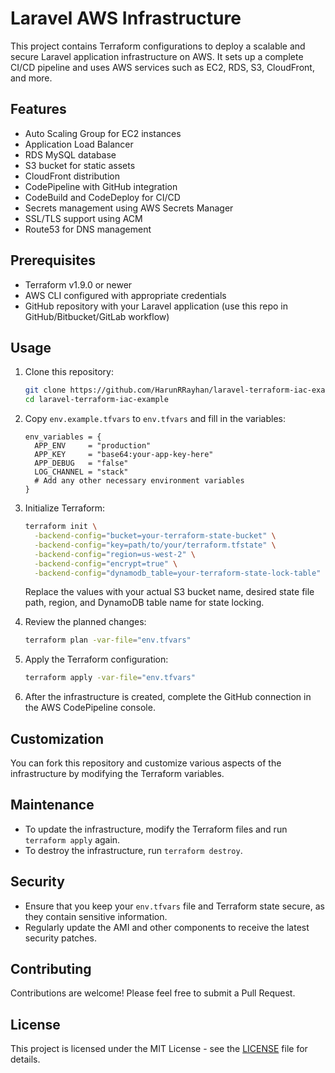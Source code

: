 # Laravel AWS Infrastructure

This project contains Terraform configurations to deploy a scalable and secure Laravel application infrastructure on
AWS. It sets up a complete CI/CD pipeline and uses AWS services such as EC2, RDS, S3, CloudFront, and more.

## Features

- Auto Scaling Group for EC2 instances
- Application Load Balancer
- RDS MySQL database
- S3 bucket for static assets
- CloudFront distribution
- CodePipeline with GitHub integration
- CodeBuild and CodeDeploy for CI/CD
- Secrets management using AWS Secrets Manager
- SSL/TLS support using ACM
- Route53 for DNS management

## Prerequisites

- Terraform v1.9.0 or newer
- AWS CLI configured with appropriate credentials
- GitHub repository with your Laravel application (use this repo in GitHub/Bitbucket/GitLab workflow)

## Usage

1. Clone this repository:
   ```bash
   git clone https://github.com/HarunRRayhan/laravel-terraform-iac-example.git
   cd laravel-terraform-iac-example
   ```

2. Copy `env.example.tfvars` to `env.tfvars` and fill in the variables:
   ```hcl
   env_variables = {
     APP_ENV     = "production"
     APP_KEY     = "base64:your-app-key-here"
     APP_DEBUG   = "false"
     LOG_CHANNEL = "stack"
     # Add any other necessary environment variables
   }
   ```

3. Initialize Terraform:
   ```bash
   terraform init \
     -backend-config="bucket=your-terraform-state-bucket" \
     -backend-config="key=path/to/your/terraform.tfstate" \
     -backend-config="region=us-west-2" \
     -backend-config="encrypt=true" \
     -backend-config="dynamodb_table=your-terraform-state-lock-table"
   ```
   Replace the values with your actual S3 bucket name, desired state file path, region, and DynamoDB table name for
   state locking.

4. Review the planned changes:
   ```bash
   terraform plan -var-file="env.tfvars" 
   ```

5. Apply the Terraform configuration:
   ```bash
   terraform apply -var-file="env.tfvars" 
   ```

6. After the infrastructure is created, complete the GitHub connection in the AWS CodePipeline console.

## Customization

You can fork this repository and customize various aspects of the infrastructure by modifying the Terraform variables.

## Maintenance

- To update the infrastructure, modify the Terraform files and run `terraform apply` again.
- To destroy the infrastructure, run `terraform destroy`.

## Security

- Ensure that you keep your `env.tfvars` file and Terraform state secure, as they contain sensitive information.
- Regularly update the AMI and other components to receive the latest security patches.

## Contributing

Contributions are welcome! Please feel free to submit a Pull Request.

## License

This project is licensed under the MIT License - see the [LICENSE](LICENSE) file for details.